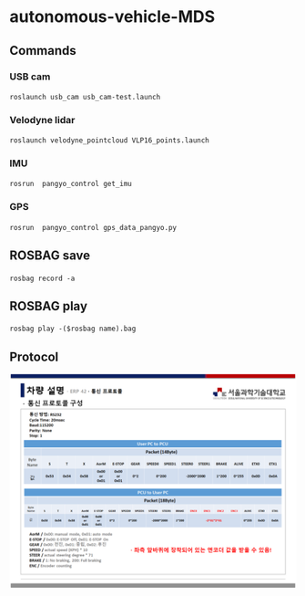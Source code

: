# autonomous-vehicle-MDS


## Commands

### USB cam

``roslaunch usb_cam usb_cam-test.launch ``


### Velodyne lidar

``roslaunch velodyne_pointcloud VLP16_points.launch``


### IMU

``rosrun  pangyo_control get_imu 
``

### GPS

``rosrun  pangyo_control gps_data_pangyo.py 
``


## ROSBAG save

``rosbag record -a ``


## ROSBAG play

``rosbag play -($rosbag name).bag ``


## Protocol

![img](./docs/Protocol_set.png)
